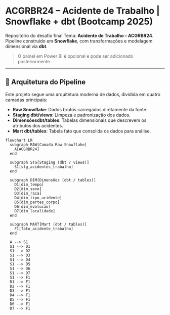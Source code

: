 # ACGRBR24 – Acidente de Trabalho | Snowflake + dbt (Bootcamp 2025)

Repositório do desafio final Tema: **Acidente de Trabalho – ACGRBR24**.  
Pipeline construído em **Snowflake**, com transformações e modelagem dimensional via **dbt**.  
> O painel em Power BI é opcional e pode ser adicionado posteriormente.

---

## 🧱 Arquitetura do Pipeline

Este projeto segue uma arquitetura moderna de dados, dividida em quatro camadas principais:

- **Raw Snowflake**: Dados brutos carregados diretamente da fonte.
- **Staging dbt/views**: Limpeza e padronização dos dados.
- **Dimensõesdbt/tables**: Tabelas dimensionais que descrevem os atributos dos acidentes.
- **Mart dbt/tables**: Tabela fato que consolida os dados para análise.

```mermaid
flowchart LR
  subgraph RAW[Camada Raw Snowflake]
    A[ACGRBR24]
  end

  subgraph STG[Staging (dbt / views)]
    S1[stg_acidentes_trabalho]
  end

  subgraph DIM[Dimensões (dbt / tables)]
    D1[dim_tempo]
    D2[dim_sexo]
    D3[dim_raca]
    D4[dim_tipo_acidente]
    D5[dim_partes_corpo]
    D6[dim_evolucao]
    D7[dim_localidade]
  end

  subgraph MART[Mart (dbt / tables)]
    F1[fato_acidente_trabalho]
  end

  A --> S1
  S1 --> D1
  S1 --> D2
  S1 --> D3
  S1 --> D4
  S1 --> D5
  S1 --> D6
  S1 --> D7
  S1 --> F1
  D1 --> F1
  D2 --> F1
  D3 --> F1
  D4 --> F1
  D5 --> F1
  D6 --> F1
  D7 --> F1
